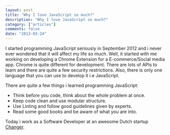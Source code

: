 ```yaml
---
layout: post
title: "Why I love JavaScript so much?"
description: "Why I love JavaScript so much?"
category: ["articles"]
comments: false
date: "2013-03-24"
---
```


I started programming JavaScript seriously in September 2012 and 
i never ever wondered that it will affect my life so much. 
Well, it started with me working on developing a Chrome Extension for a 
E-commerce/Social media app. Chrome is quite different for development. 
There are lots of APIs to learn and there are quite a few security restrictions. 
Also, there is only one language that you can use to develop it i.e JavaScript.

There are quite a few things i learned programming JavaScript:

- Think before you code, think about the whole problem at once.
- Keep code clean and use modular structure.
- Use Linting and follow good guidelines given by experts.
- Read some good books and be aware of what you are into.

Today i work as a Software Developer at an awesome Dutch startup [Changer](http://changer.nl). 




